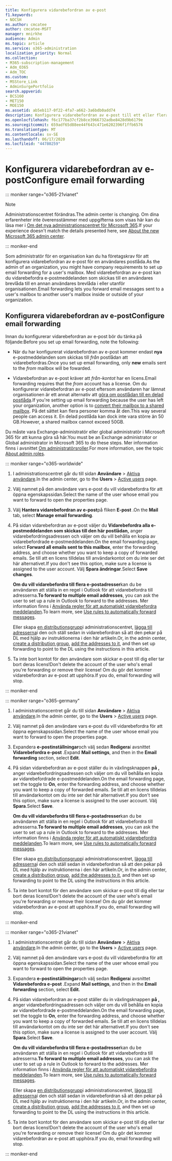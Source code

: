 ```yaml
---
title: Konfigurera vidarebefordran av e-post
f1.keywords:
- NOCSH
ms.author: cmcatee
author: cmcatee-MSFT
manager: mnirkhe
audience: Admin
ms.topic: article
ms.service: o365-administration
localization_priority: Normal
ms.collection:
- M365-subscription-management
- Adm_O365
- Adm_TOC
ms.custom:
- MSStore_Link
- AdminSurgePortfolio
search.appverid:
- BCS160
- MET150
- MOE150
ms.assetid: ab5eb117-0f22-4fa7-a662-3a6bdb0add74
description: Konfigurera vidarebefordran av e-post till ett eller flera e-postkonton med Office365.
ms.openlocfilehash: f6c177ba37cf2b8ce3966732adbe8428d9b6179e
ms.sourcegitcommit: 659adf65d88ee44f643c471e6202396f1ffb6576
ms.translationtype: MT
ms.contentlocale: sv-SE
ms.lasthandoff: 06/17/2020
ms.locfileid: "44780259"
---
```

# <a name="configure-email-forwarding"></a><span data-ttu-id="5002e-103">Konfigurera vidarebefordran av e-post</span><span class="sxs-lookup"><span data-stu-id="5002e-103">Configure email forwarding</span></span>

::: moniker range="o365-21vianet"

> [!NOTE]
> <span data-ttu-id="5002e-104">Administrationscentret förändras.</span><span class="sxs-lookup"><span data-stu-id="5002e-104">The admin center is changing.</span></span> <span data-ttu-id="5002e-105">Om dina erfarenheter inte överensstämmer med uppgifterna som visas här kan du läsa mer i [Om det nya administrationscentret för Microsoft 365](https://docs.microsoft.com/microsoft-365/admin/microsoft-365-admin-center-preview?view=o365-21vianet).</span><span class="sxs-lookup"><span data-stu-id="5002e-105">If your experience doesn't match the details presented here, see [About the new Microsoft 365 admin center](https://docs.microsoft.com/microsoft-365/admin/microsoft-365-admin-center-preview?view=o365-21vianet).</span></span>

::: moniker-end
  
<span data-ttu-id="5002e-106">Som administratör för en organisation kan du ha företagskrav för att konfigurera vidarebefordran av e-post för en användares postlåda.</span><span class="sxs-lookup"><span data-stu-id="5002e-106">As the admin of an organization, you might have company requirements to set up email forwarding for a user's mailbox.</span></span> <span data-ttu-id="5002e-107">Med vidarebefordran av e-post kan du vidarebefordra e-postmeddelanden som skickas till en användares brevlåda till en annan användares brevlåda i eller utanför organisationen.</span><span class="sxs-lookup"><span data-stu-id="5002e-107">Email forwarding lets you forward email messages sent to a user's mailbox to another user's mailbox inside or outside of your organization.</span></span>

  
## <a name="configure-email-forwarding"></a><span data-ttu-id="5002e-108">Konfigurera vidarebefordran av e-post</span><span class="sxs-lookup"><span data-stu-id="5002e-108">Configure email forwarding</span></span>

 <span data-ttu-id="5002e-109">Innan du konfigurerar vidarebefordran av e-post bör du tänka på följande:</span><span class="sxs-lookup"><span data-stu-id="5002e-109">Before you set up email forwarding, note the following:</span></span> 

- <span data-ttu-id="5002e-110">När du har konfigurerat vidarebefordran av e-post kommer endast **nya** e-postmeddelanden som skickas till *från* postlådan att vidarebefordras.</span><span class="sxs-lookup"><span data-stu-id="5002e-110">Once you set up email forwarding, only **new** emails sent to the  *from*  mailbox will be fowarded.</span></span> 
    
- <span data-ttu-id="5002e-111">Vidarebefordran av e-post kräver att *från-kontot* har en licens.</span><span class="sxs-lookup"><span data-stu-id="5002e-111">Email forwarding requires that the  *from*  account has a license.</span></span> <span data-ttu-id="5002e-112">Om du konfigurerar vidarebefordran av e-post eftersom användaren har lämnat organisationen är ett annat alternativ att [göra om postlådan till en delad postlåda](convert-user-mailbox-to-shared-mailbox.md).</span><span class="sxs-lookup"><span data-stu-id="5002e-112">If you're setting up email forwarding because the user has left your organization, another option is to [convert their mailbox to a shared mailbox](convert-user-mailbox-to-shared-mailbox.md).</span></span> <span data-ttu-id="5002e-113">På det sättet kan flera personer komma åt den.</span><span class="sxs-lookup"><span data-stu-id="5002e-113">This way several people can access it.</span></span> <span data-ttu-id="5002e-114">En delad postlåda kan dock inte vara större än 50 GB.</span><span class="sxs-lookup"><span data-stu-id="5002e-114">However, a shared mailbox cannot exceed 50GB.</span></span> 
    
<span data-ttu-id="5002e-115">Du måste vara Exchange-administratör eller global administratör i Microsoft 365 för att kunna göra så här.</span><span class="sxs-lookup"><span data-stu-id="5002e-115">You must be an Exchange administrator or Global administrator in Microsoft 365 to do these steps.</span></span> <span data-ttu-id="5002e-116">Mer information finns i avsnittet [Om administratörsroller](../add-users/about-admin-roles.md).</span><span class="sxs-lookup"><span data-stu-id="5002e-116">For more information, see the topic [About admin roles](../add-users/about-admin-roles.md).</span></span>

::: moniker range="o365-worldwide"

1. <span data-ttu-id="5002e-117">I administrationscentret går du till sidan **Användare** \> <a href="https://go.microsoft.com/fwlink/p/?linkid=834822" target="_blank">Aktiva användare</a>.</span><span class="sxs-lookup"><span data-stu-id="5002e-117">In the admin center, go to the **Users** \> <a href="https://go.microsoft.com/fwlink/p/?linkid=834822" target="_blank">Active users</a> page.</span></span>
    
2. <span data-ttu-id="5002e-118">Välj namnet på den användare vars e-post du vill vidarebefordra för att öppna egenskapssidan.</span><span class="sxs-lookup"><span data-stu-id="5002e-118">Select the name of the user whose email you want to forward to open the properties page.</span></span> 
 
3. <span data-ttu-id="5002e-119">Välj **Hantera vidarebefordran av e-post**på fliken **E-post** .</span><span class="sxs-lookup"><span data-stu-id="5002e-119">On the **Mail** tab, select **Manage email forwarding**.</span></span> 
  
4. <span data-ttu-id="5002e-120">På sidan vidarebefordran av e-post väljer du **Vidarebefordra alla e-postmeddelanden som skickas till den här postlådan,** anger vidarebefordringsadressen och väljer om du vill behålla en kopia av vidarebefordrade e-postmeddelanden.</span><span class="sxs-lookup"><span data-stu-id="5002e-120">On the email forwarding page, select **Forward all emails sent to this mailbox**, enter the forwarding address, and choose whether you want to keep a copy of forwarded emails.</span></span> <span data-ttu-id="5002e-121">Se till att en licens tilldelas till användarkontot om du inte ser det här alternativet.</span><span class="sxs-lookup"><span data-stu-id="5002e-121">If you don't see this option, make sure a license is assigned to the user account.</span></span> <span data-ttu-id="5002e-122">Välj **Spara ändringar**.</span><span class="sxs-lookup"><span data-stu-id="5002e-122">Select **Save changes**.</span></span>
    
    <span data-ttu-id="5002e-123">**Om du vill vidarebefordra till flera e-postadresser**kan du be användaren att ställa in en regel i Outlook för att vidarebefordra till adresserna.</span><span class="sxs-lookup"><span data-stu-id="5002e-123">**To forward to multiple email addresses**, you can ask the user to set up a rule in Outlook to forward to the addresses.</span></span> <span data-ttu-id="5002e-124">Mer information finns i [Använda regler för att automatiskt vidarebefordra meddelanden](https://support.microsoft.com/office/45aa9664-4911-4f96-9663-ece42816d746).</span><span class="sxs-lookup"><span data-stu-id="5002e-124">To learn more, see [Use rules to automatically forward messages](https://support.microsoft.com/office/45aa9664-4911-4f96-9663-ece42816d746).</span></span> 
    
     <span data-ttu-id="5002e-125">Eller skapa [en distributionsgrupp](../setup/create-distribution-lists.md)i administrationscentret, [lägga till adresserna](add-user-or-contact-to-distribution-list.md)i den och ställ sedan in vidarebefordran så att den pekar på DL med hjälp av instruktionerna i den här artikeln.</span><span class="sxs-lookup"><span data-stu-id="5002e-125">Or, in the admin center, [create a distribution group](../setup/create-distribution-lists.md), [add the addresses to it](add-user-or-contact-to-distribution-list.md), and then set up forwarding to point to the DL using the instructions in this article.</span></span>
    
5. <span data-ttu-id="5002e-126">Ta inte bort kontot för den användare som skickar e-post till dig eller tar bort deras licens!</span><span class="sxs-lookup"><span data-stu-id="5002e-126">Don't delete the account of the user who's email you're forwarding or remove their license!</span></span>  <span data-ttu-id="5002e-127">Om du gör det kommer vidarebefordran av e-post att upphöra.</span><span class="sxs-lookup"><span data-stu-id="5002e-127">If you do, email forwarding will stop.</span></span> 

::: moniker-end

::: moniker range="o365-germany"
    
 1.   <span data-ttu-id="5002e-128">I administrationscentret går du till sidan **Användare** \> <a href="https://go.microsoft.com/fwlink/p/?linkid=847686" target="_blank">Aktiva användare</a>.</span><span class="sxs-lookup"><span data-stu-id="5002e-128">In the admin center, go to the **Users** \> <a href="https://go.microsoft.com/fwlink/p/?linkid=847686" target="_blank">Active users</a> page.</span></span> 
    
2. <span data-ttu-id="5002e-129">Välj namnet på den användare vars e-post du vill vidarebefordra för att öppna egenskapssidan.</span><span class="sxs-lookup"><span data-stu-id="5002e-129">Select the name of the user whose email you want to forward to open the properties page.</span></span> 

3. <span data-ttu-id="5002e-130">Expandera **e-postinställningar**och välj sedan **Redigera**i avsnittet **Vidarebefordra e-post** .</span><span class="sxs-lookup"><span data-stu-id="5002e-130">Expand **Mail settings**, and then in the **Email forwarding** section, select **Edit**.</span></span>

4. <span data-ttu-id="5002e-131">På sidan vidarebefordran av e-post ställer du in växlingsknappen **på ,** anger vidarebefordringsadressen och väljer om du vill behålla en kopia av vidarebefordrade e-postmeddelanden.</span><span class="sxs-lookup"><span data-stu-id="5002e-131">On the email forwarding page, set the toggle to **On**, enter the forwarding address, and choose whether you want to keep a copy of forwarded emails.</span></span> <span data-ttu-id="5002e-132">Se till att en licens tilldelas till användarkontot om du inte ser det här alternativet.</span><span class="sxs-lookup"><span data-stu-id="5002e-132">If you don't see this option, make sure a license is assigned to the user account.</span></span> <span data-ttu-id="5002e-133">Välj **Spara**.</span><span class="sxs-lookup"><span data-stu-id="5002e-133">Select **Save**.</span></span>
    
    <span data-ttu-id="5002e-134">**Om du vill vidarebefordra till flera e-postadresser**kan du be användaren att ställa in en regel i Outlook för att vidarebefordra till adresserna.</span><span class="sxs-lookup"><span data-stu-id="5002e-134">**To forward to multiple email addresses**, you can ask the user to set up a rule in Outlook to forward to the addresses.</span></span> <span data-ttu-id="5002e-135">Mer information finns i [Använda regler för att automatiskt vidarebefordra meddelanden](https://support.microsoft.com/office/45aa9664-4911-4f96-9663-ece42816d746).</span><span class="sxs-lookup"><span data-stu-id="5002e-135">To learn more, see [Use rules to automatically forward messages](https://support.microsoft.com/office/45aa9664-4911-4f96-9663-ece42816d746).</span></span> 
    
     <span data-ttu-id="5002e-136">Eller skapa [en distributionsgrupp](../setup/create-distribution-lists.md)i administrationscentret, [lägga till adresserna](add-user-or-contact-to-distribution-list.md)i den och ställ sedan in vidarebefordran så att den pekar på DL med hjälp av instruktionerna i den här artikeln.</span><span class="sxs-lookup"><span data-stu-id="5002e-136">Or, in the admin center, [create a distribution group](../setup/create-distribution-lists.md), [add the addresses to it](add-user-or-contact-to-distribution-list.md), and then set up forwarding to point to the DL using the instructions in this article.</span></span>
    
5. <span data-ttu-id="5002e-137">Ta inte bort kontot för den användare som skickar e-post till dig eller tar bort deras licens!</span><span class="sxs-lookup"><span data-stu-id="5002e-137">Don't delete the account of the user who's email you're forwarding or remove their license!</span></span>  <span data-ttu-id="5002e-138">Om du gör det kommer vidarebefordran av e-post att upphöra.</span><span class="sxs-lookup"><span data-stu-id="5002e-138">If you do, email forwarding will stop.</span></span>    

::: moniker-end

::: moniker range="o365-21vianet"

 1. <span data-ttu-id="5002e-139">I administrationscentret går du till sidan **Användare** \> <a href="https://go.microsoft.com/fwlink/p/?linkid=850628" target="_blank">Aktiva användare</a>.</span><span class="sxs-lookup"><span data-stu-id="5002e-139">In the admin center, go to the **Users** \> <a href="https://go.microsoft.com/fwlink/p/?linkid=850628" target="_blank">Active users</a> page.</span></span> 
    
2. <span data-ttu-id="5002e-140">Välj namnet på den användare vars e-post du vill vidarebefordra för att öppna egenskapssidan.</span><span class="sxs-lookup"><span data-stu-id="5002e-140">Select the name of the user whose email you want to forward to open the properties page.</span></span> 

3. <span data-ttu-id="5002e-141">Expandera **e-postinställningar**och välj sedan **Redigera**i avsnittet **Vidarebefordra e-post** .</span><span class="sxs-lookup"><span data-stu-id="5002e-141">Expand **Mail settings**, and then in the **Email forwarding** section, select **Edit**.</span></span>

4. <span data-ttu-id="5002e-142">På sidan vidarebefordran av e-post ställer du in växlingsknappen **på ,** anger vidarebefordringsadressen och väljer om du vill behålla en kopia av vidarebefordrade e-postmeddelanden.</span><span class="sxs-lookup"><span data-stu-id="5002e-142">On the email forwarding page, set the toggle to **On**, enter the forwarding address, and choose whether you want to keep a copy of forwarded emails.</span></span> <span data-ttu-id="5002e-143">Se till att en licens tilldelas till användarkontot om du inte ser det här alternativet.</span><span class="sxs-lookup"><span data-stu-id="5002e-143">If you don't see this option, make sure a license is assigned to the user account.</span></span> <span data-ttu-id="5002e-144">Välj **Spara**.</span><span class="sxs-lookup"><span data-stu-id="5002e-144">Select **Save**.</span></span>
    
    <span data-ttu-id="5002e-145">**Om du vill vidarebefordra till flera e-postadresser**kan du be användaren att ställa in en regel i Outlook för att vidarebefordra till adresserna.</span><span class="sxs-lookup"><span data-stu-id="5002e-145">**To forward to multiple email addresses**, you can ask the user to set up a rule in Outlook to forward to the addresses.</span></span> <span data-ttu-id="5002e-146">Mer information finns i [Använda regler för att automatiskt vidarebefordra meddelanden](https://support.microsoft.com/office/45aa9664-4911-4f96-9663-ece42816d746).</span><span class="sxs-lookup"><span data-stu-id="5002e-146">To learn more, see [Use rules to automatically forward messages](https://support.microsoft.com/office/45aa9664-4911-4f96-9663-ece42816d746).</span></span> 
    
     <span data-ttu-id="5002e-147">Eller skapa [en distributionsgrupp](../setup/create-distribution-lists.md)i administrationscentret, [lägga till adresserna](add-user-or-contact-to-distribution-list.md)i den och ställ sedan in vidarebefordran så att den pekar på DL med hjälp av instruktionerna i den här artikeln.</span><span class="sxs-lookup"><span data-stu-id="5002e-147">Or, in the admin center, [create a distribution group](../setup/create-distribution-lists.md), [add the addresses to it](add-user-or-contact-to-distribution-list.md), and then set up forwarding to point to the DL using the instructions in this article.</span></span>
    
5. <span data-ttu-id="5002e-148">Ta inte bort kontot för den användare som skickar e-post till dig eller tar bort deras licens!</span><span class="sxs-lookup"><span data-stu-id="5002e-148">Don't delete the account of the user who's email you're forwarding or remove their license!</span></span>  <span data-ttu-id="5002e-149">Om du gör det kommer vidarebefordran av e-post att upphöra.</span><span class="sxs-lookup"><span data-stu-id="5002e-149">If you do, email forwarding will stop.</span></span> 

::: moniker-end 
